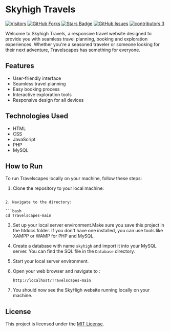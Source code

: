 # Skyhigh Travels
<a href="https://github.com/AtharvaKulkarniIT/Travelscapes"><img src="https://visitor-badge.laobi.icu/badge?page_id=AtharvaKulkarniIT.Travelscapes" alt="Visitors"/></a>
[![GitHub Forks](https://img.shields.io/github/forks/AtharvaKulkarniIT/Travelscapes.svg?style=social&label=Fork&maxAge=2592000)](https://www.github.com/AtharvaKulkarniIT/Travelscapes/fork)
<a href="https://github.com/AtharvaKulkarniIT/Travelscapes/stargazers"><img src="https://img.shields.io/github/stars/AtharvaKulkarniIT/Travelscapes" alt="Stars Badge"/></a>
[![GitHub Issues](https://img.shields.io/github/issues/AtharvaKulkarniIT/Travelscapes.svg?style=flat&label=Issues&maxAge=2592000)](https://www.github.com/AtharvaKulkarniIT/Travelscapes/issues)
[![contributors 3](https://img.shields.io/badge/contributors-3-brightgreen.svg?style=flat&label=Contributors&colorA=red&colorB=black	)](#)

Welcome to Skyhigh Travels, a responsive travel website designed to provide you with seamless travel planning, booking and exploration experiences. Whether you're a seasoned traveler or someone looking for their next adventure, Travelscapes has something for everyone.

## Features

- User-friendly interface
- Seamless travel planning
- Easy booking process
- Interactive exploration tools
- Responsive design for all devices

## Technologies Used

- HTML
- CSS
- JavaScript
- PHP
- MySQL

## How to Run

To run Travelscapes locally on your machine, follow these steps:

1. Clone the repository to your local machine:
```

2. Navigate to the directory:

```bash
cd Travelscapes-main
```

3. Set up your local server environment.Make sure you save this project in the htdocs folder. If you don't have one installed, you can use tools like XAMPP or WAMP for PHP and MySQL.

4. Create a database with name `skyhigh` and import it into your MySQL server. You can find the SQL file in the `Database` directory. 

5. Start your local server environment.

6. Open your web browser and navigate to :
   ```
   http://localhost/Travelscapes-main
   ```

7. You should now see the SkyHigh website running locally on your machine.

## License

This project is licensed under the [MIT License](LICENSE).
